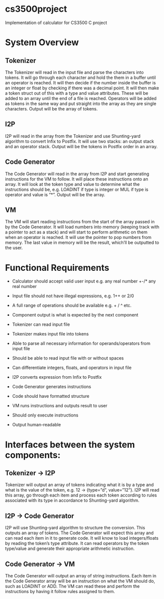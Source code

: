 # cs3500project
Implementation of calculator for CS3500 C project

# System Overview

## Tokenizer
The Tokenizer will read in the input file and parse the characters into tokens.
It will go through each character and hold the them in a buffer until an operator is reached.
It will then decide if the number inside the buffer is an integer or float by checking if there was a decimal point.
It will then make a token struct out of this with a type and value attributes.
These will be added to an array until the end of a file is reached. Operators will be added as tokens in the same way
and put straight into the array as they are single characters.
Output will be the array of tokens.

## I2P
I2P will read in the array from the Tokenizer and use Shunting-yard algorithm to convert Infix to Postfix.
It will use two stacks: an output stack and an operator stack.
Output will be the tokens in Postfix order in an array.

## Code Generator
The Code Generator will read in the array from I2P and start generating instructions for the VM to follow.
It will place these instructions onto an array.
It will look at the token type and value to determine what the instructions should be,
e.g. LOADINT if type is integer or MUL if type is operator and value is “\*”.
Output will be the array.

## VM
The VM will start reading instructions from the start of the array passed in by the Code Generator.
It will load numbers into memory (keeping track with a pointer to act as a stack)
and will start to perform arithmetic on them when an operator is reached.
It will use the pointer to pop numbers from memory.
The last value in memory will be the result, which’ll be outputted to the user.

# Functional Requirements
* Calculator should accept valid user input e.g. any real number +-/* any real number
* Input file should not have illegal expressions, e.g. 1++ or 2/0
* A full range of operations should be available e.g. + / ^ etc.
* Component output is what is expected by the next component

* Tokenizer can read input file
* Tokenizer makes input file into tokens
* Able to parse all necessary information for operands/operators from input file
* Should be able to read input file with or without spaces
* Can differentiate integers, floats, and operators in input file

* I2P converts expression from Infix to Postfix

* Code Generator generates instructions
* Code should have formatted structure

* VM runs instructions and outputs result to user
* Should only execute instructions
* Output human-readable

# Interfaces between the system components:
## Tokenizer -> I2P
Tokenizer will output an array of tokens indicating what it is by a type and what is the value of
the token, e.g. 12 → {type=”d”, value=”12”}.
I2P will read this array, go through each item and process each token according to rules
associated with its type in accordance to Shunting-yard algorithm.

## I2P -> Code Generator
I2P will use Shunting-yard algorithm to structure the conversion.
This outputs an array of tokens.
The Code Generator will expect this array and can read each item in it to generate code. It
will know to load integers/floats by reading the token’s type attribute. It can read operators by
the token type/value and generate their appropriate arithmetic instruction.

## Code Generator -> VM
The Code Generator will output an array of string instructions.
Each item in the Code Generator array will be an instruction on what the VM should do, such
as LOADINT or ADD. The VM can read these and perform the instructions by having it follow
rules assigned to them.
